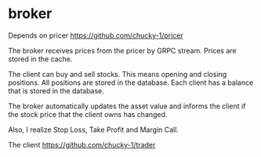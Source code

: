# broker

Depends on pricer https://github.com/chucky-1/pricer

The broker receives prices from the pricer by GRPC stream. Prices are stored in the cache.

The client can buy and sell stocks. This means opening and closing positions. All positions are stored in the database. 
Each client has a balance that is stored in the database.

The broker automatically updates the asset value and informs the client if the stock price that the client owns has changed.

Also, I realize Stop Loss, Take Profit and Margin Call.

The client https://github.com/chucky-1/trader